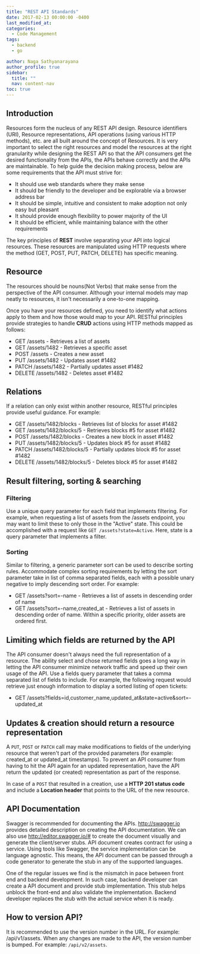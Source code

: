 ```yaml
---
title: "REST API Standards"
date: 2017-02-13 00:00:00 -0400
last_modified_at: 
categories:
  - Code Management
tags: 
  - backend
  - go

author: Naga Sathyanarayana
author_profile: true
sidebar:
  title: ""
  nav: content-nav
toc: true
---
```


## Introduction
Resources form the nucleus of any REST API design. Resource identifiers (URI), Resource representations, API operations (using various HTTP methods), etc. are all built around the concept of Resources. It is very important to select the right resources and model the resources at the right granularity while designing the REST API so that the API consumers get the desired functionality from the APIs, the APIs behave correctly and the APIs are maintainable. To help guide the decision making process, below are some requirements that the API must strive for:
- It should use web standards where they make sense
- It should be friendly to the developer and be explorable via a browser address bar
- It should be simple, intuitive and consistent to make adoption not only easy but pleasant
- It should provide enough flexibility to power majority of the UI
- It should be efficient, while maintaining balance with the other requirements

The key principles of **REST** involve separating your API into logical resources. These resources are manipulated using HTTP requests where the method (GET, POST, PUT, PATCH, DELETE) has specific meaning. 

## Resource
The resources should be nouns(Not Verbs) that make sense from the perspective of the API consumer. Although your internal models may map neatly to resources, it isn't necessarily a one-to-one mapping. 

Once you have your resources defined, you need to identify what actions apply to them and how those would map to your API. RESTful principles provide strategies to handle **CRUD** actions using HTTP methods mapped as follows:
- GET /assets - Retrieves a list of assets
- GET /assets/1482 - Retrieves a specific asset
- POST /assets - Creates a new asset
- PUT /assets/1482 - Updates asset #1482
- PATCH /assets/1482 - Partially updates asset #1482
- DELETE /assets/1482 - Deletes asset #1482

## Relations
If a relation can only exist within another resource, RESTful principles provide useful guidance. For example:
- GET /assets/1482/blocks - Retrieves list of blocks for asset #1482
- GET /assets/1482/blocks/5 - Retrieves blocks #5 for asset #1482
- POST /assets/1482/blocks - Creates a new block in asset #1482
- PUT /assets/1482/blocks/5 - Updates block #5 for asset #1482
- PATCH /assets/1482/blocks/5 - Partially updates block #5 for asset #1482
- DELETE /assets/1482/blocks/5 - Deletes block #5 for asset #1482

## Result filtering, sorting & searching
### Filtering 
Use a unique query parameter for each field that implements filtering. For example, when requesting a list of assets from the /assets endpoint, you may want to limit these to only those in the "Active" state. This could be accomplished with a request like `GET /assets?state=Active`. Here, state is a query parameter that implements a filter.

### Sorting 
Similar to filtering, a generic parameter sort can be used to describe sorting rules. Accommodate complex sorting requirements by letting the sort parameter take in list of comma separated fields, each with a possible unary negative to imply descending sort order. For example:
- GET /assets?sort=-name - Retrieves a list of assets in descending order of name
- GET /assets?sort=-name,created_at - Retrieves a list of assets in descending order of name. Within a specific priority, older assets are ordered first.

## Limiting which fields are returned by the API
The API consumer doesn't always need the full representation of a resource. The ability select and chose returned fields goes a long way in letting the API consumer minimize network traffic and speed up their own usage of the API. Use a fields query parameter that takes a comma separated list of fields to include. For example, the following request would retrieve just enough information to display a sorted listing of open tickets:
- GET /assets?fields=id,customer_name,updated_at&state=active&sort=-updated_at

## Updates & creation should return a resource representation
A `PUT`, `POST` or `PATCH` call may make modifications to fields of the underlying resource that weren't part of the provided parameters (for example: created_at or updated_at timestamps). To prevent an API consumer from having to hit the API again for an updated representation, have the API return the updated (or created) representation as part of the response.

In case of a `POST` that resulted in a creation, use a **HTTP 201 status code** and include a **Location header** that points to the URL of the new resource.

## API Documentation
Swagger is recommended for documenting the APIs.  <a href="http://swagger.io/" target="_blank">http://swagger.io</a> provides detailed description on creating the API documentation.  We can also use <a href="http://editor.swagger.io/#" target="_blank">http://editor.swagger.io/#</a> to create the document visually and generate the client/server stubs.  API document creates contract for using a service.  Using tools like Swagger, the service implementation can be language agnostic.  This means, the API document can be passed through a code generator to generate the stub in any of the supported languages.

One of the regular issues we find is the mismatch in pace between front end and backend development.  In such case, backend developer can create a API document and provide stub implementation. This stub helps unblock the front-end and also validate the implementation.  Backend developer replaces the stub with the actual service when it is ready.

## How to version API?
It is recommended to use the version number in the URL.  For example: /api/v1/assets.  When any changes are made to the API, the version number is bumped. For example: `/api/v2/assets`.